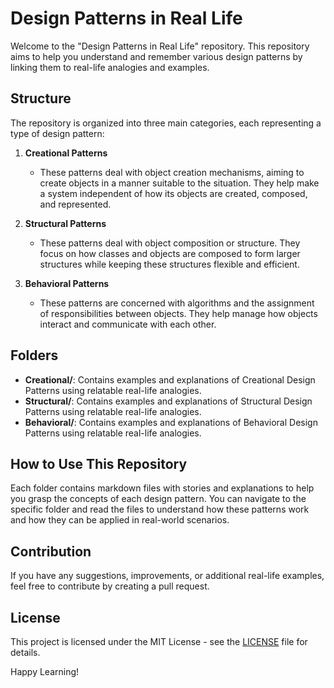 # Design Patterns in Real Life

Welcome to the "Design Patterns in Real Life" repository. This repository aims to help you understand and remember various design patterns by linking them to real-life analogies and examples.

## Structure

The repository is organized into three main categories, each representing a type of design pattern:

1. **Creational Patterns**
   - These patterns deal with object creation mechanisms, aiming to create objects in a manner suitable to the situation. They help make a system independent of how its objects are created, composed, and represented.
   
2. **Structural Patterns**
   - These patterns deal with object composition or structure. They focus on how classes and objects are composed to form larger structures while keeping these structures flexible and efficient.

3. **Behavioral Patterns**
   - These patterns are concerned with algorithms and the assignment of responsibilities between objects. They help manage how objects interact and communicate with each other.

## Folders

- **Creational/**: Contains examples and explanations of Creational Design Patterns using relatable real-life analogies.
- **Structural/**: Contains examples and explanations of Structural Design Patterns using relatable real-life analogies.
- **Behavioral/**: Contains examples and explanations of Behavioral Design Patterns using relatable real-life analogies.

## How to Use This Repository

Each folder contains markdown files with stories and explanations to help you grasp the concepts of each design pattern. You can navigate to the specific folder and read the files to understand how these patterns work and how they can be applied in real-world scenarios.

## Contribution

If you have any suggestions, improvements, or additional real-life examples, feel free to contribute by creating a pull request.

## License

This project is licensed under the MIT License - see the [LICENSE](LICENSE) file for details.

Happy Learning!
